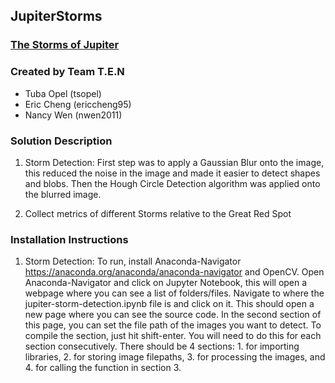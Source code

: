 ## JupiterStorms

### [The Storms of Jupiter](https://github.com/amnh/HackTheSolarSystem/wiki/The-Storms-of-Jupiter)

### Created by Team T.E.N
* Tuba Opel (tsopel)
* Eric Cheng (ericcheng95)
* Nancy Wen (nwen2011)

### Solution Description

1) Storm Detection:
First step was to apply a Gaussian Blur onto the image, this reduced the noise in the image and made it easier to detect shapes and blobs. Then the Hough Circle Detection algorithm was applied onto the blurred image.

2) Collect metrics of different Storms relative to the Great Red Spot


### Installation Instructions

1) Storm Detection:
To run, install Anaconda-Navigator https://anaconda.org/anaconda/anaconda-navigator and OpenCV. Open Anaconda-Navigator and click on Jupyter Notebook, this will open a webpage where you can see a list of folders/files. Navigate to where the jupiter-storm-detection.ipynb file is and click on it. This should open a new page where you can see the source code.
In the second section of this page, you can set the file path of the images you want to detect. To compile the section, just hit shift-enter. You will need to do this for each section consecutively. There should be 4 sections: 1. for importing libraries, 2. for storing image filepaths, 3. for processing the images, and 4. for calling the function in section 3.
